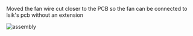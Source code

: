 Moved the fan wire cut closer to the PCB so the fan can be connected to Isik's pcb without an extension

![assembly](https://github.com/kenny00111/StealthMax/blob/1/UserMods/Flow%20chamber%20-%20fan%20wire%20cut%20closer%20to%20the%20pcb/render.jpg)

